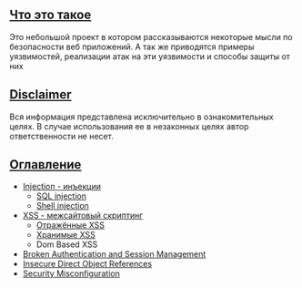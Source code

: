 ## <a id="about"></a> [Что это такое](#about)

Это небольшой проект в котором рассказываются некоторые мысли по безопасности веб приложений. А так же приводятся примеры уязвимостей, реализации атак на эти уязвимости и способы защиты от них

## <a id="disclaimer"></a> [Disclaimer](#disclaimer)

Вся информация представлена исключительно в ознакомительных целях. В случае использования ее в незаконных целях автор ответственности не несет.

## <a id="contents"></a> [Оглавление](#contents)

* [Injection - инъекции](injection/index.md)
	* [SQL injection](injection/sql.md)
	* [Shell injection](injection/shell.md)
* [XSS - межсайтовый скриптинг](xss/index.md)
	* [Отражённые XSS](xss/reflected.md)
	* [Хранимые XSS](xss/stored.md)
	* Dom Based XSS
* [Broken Authentication and Session Management](basm.md)
* [Insecure Direct Object References](idor.md)
* [Security Misconfiguration](sm.md)